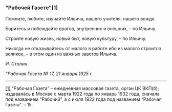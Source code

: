### “Рабочей Газете”[**[1]**](#_ftn1)

Помните, любите, изучайте Ильича, нашего учителя, нашего вождя.

Боритесь и побеждайте врагов, внутренних и внешних, – по Ильичу.

Стройте новую жизнь, новый быт, новую культуру, – по Ильичу.

Никогда не отказывайтесь от малого в работе ибо из малого строится великое, – в этом один из важных заветов Ильича.

_И. Сталин_

_“Рабочая Газета №_ _17, 21 января 1925_ _г._

  

---

[[1]](#_ftnref1) “Рабочая Газета” – ежедневная массовая газета, орган ЦК ВКП(б); издавалась в Москве с марта 1922 года по январь 1932 года, сначала под названием “Рабочий”, а с июля 1922 года под названием “Рабочая Газета”. – 15.